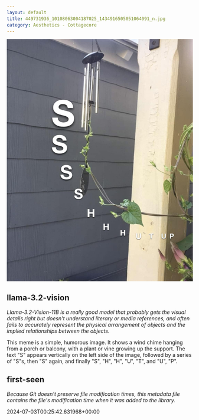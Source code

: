 ```yaml
---
layout: default
title: 449731936_10108063004187025_1434916505051064091_n.jpg
category: Aesthetics - Cottagecore
---
```


<div markdown="0"><a href="449731936_10108063004187025_1434916505051064091_n.jpg"><img class="photo" src="449731936_10108063004187025_1434916505051064091_n.jpg" /></a>

<h2>llama-3.2-vision</h2>
<p><i>Llama-3.2-Vision-11B is a really good model that probably gets the visual details right but doesn't understand literary or media references, and often fails to accurately represent the physical arrangement of objects and the implied relationships between the objects.</i></p>
<p>This meme is a simple, humorous image. It shows a wind chime hanging from a porch or balcony, with a plant or vine growing up the support. The text &quot;S&quot; appears vertically on the left side of the image, followed by a series of &quot;S&quot;s, then &quot;S&quot; again, and finally &quot;S&quot;, &quot;H&quot;, &quot;H&quot;, &quot;U&quot;, &quot;T&quot;, and &quot;U&quot;, &quot;P&quot;.</p>

<h2>first-seen</h2>
<p><i>Because Git doesn't preserve file modification times, this metadata file contains the file's modification time when it was added to the library.</i></p>
<p>2024-07-03T00:25:42.631968+00:00</p>

</div>

